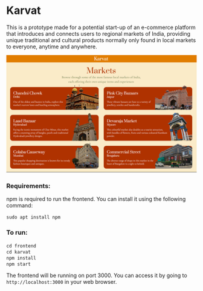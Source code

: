 # Karvat

This is a prototype made for a potential start-up of an e-commerce platform that introduces and connects users to regional markets of India, providing unique traditional and cultural products normally only found in local markets to everyone, anytime and anywhere.

![Karvat](images/showcase.png)

### Requirements:

npm is required to run the frontend. You can install it using the following command:

```
sudo apt install npm
```

### To run:

```
cd frontend
cd karvat
npm install
npm start
```

The frontend will be running on port 3000. You can access it by going to `http://localhost:3000` in your web browser.
